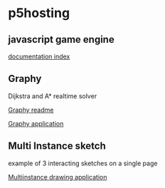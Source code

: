 # p5hosting

## javascript game engine
[documentation index](./engine/readme.md)

## Graphy 
Dijkstra and A* realtime solver

[Graphy readme](https://hurraybanana.github.io/p5hosting/graphy/readme.md)

[Graphy application](https://hurraybanana.github.io/p5hosting/graphy/index.html)

## Multi Instance sketch
example of 3 interacting sketches on a single page

[Multiinstance drawing application](https://hurraybanana.github.io/p5hosting/multiinstancedrawing/index.html)
